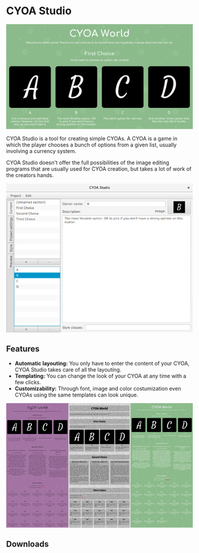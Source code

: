 # CYOA Studio

![Sample image](img/Sample.png)

CYOA Studio is a tool for creating simple CYOAs.
A CYOA is a game in which the player chooses a bunch of options from a given list, usually involving a currency system.

CYOA Studio doesn't offer the full possibilities of the image editing programs that are usually used for CYOA creation, but takes a lot of work of the creators hands.

![Image of the program](img/MainScreen.png)

## Features

* **Automatic layouting:** You only have to enter the content of your CYOA, CYOA Studio takes care of all the layouting.
* **Templating:** You can change the look of your CYOA at any time with a few clicks.
* **Customizability:** Through font, image and color costumization even CYOAs using the same templates can look unique.

![Image showing the same project in multiple styles](img/Diversity.png)

## Downloads